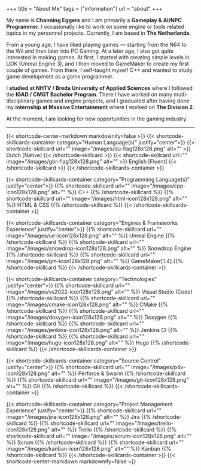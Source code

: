 +++
title = "About Me"
tags = ["information"]
url = "about"
+++

My name is **Channing Eggers** and I am primarily a **Gameplay & AI/NPC Programmer**. I occasionally like to work on some engine or tools related topics in my personnel projects. Currently, I am based in **The Netherlands**.

From a young age, I have liked playing games — starting from the N64 to the Wii and then later into PC Gaming. At a later age, I also got quite interested in making games. At first, I started with creating simple levels in UDK (Unreal Engine 3), and I then moved to GameMaker to create my first couple of games. From there, I self-taught myself C++ and wanted to study game development as a game programmer.

I **studied at NHTV / Breda University of Applied Sciences** where I followed the **IGAD / CMGT Bachelor Program**. There I have worked on many multi-disciplinary games and engine projects, and I graduated after having done my **internship at Massive Entertainment** where I worked on **The Division 2**.

At the moment, I am looking for new opportunities in the gaming industry.

---

<div id=skillcards-orginasation>
{{< shortcode-center-markdown markdownify=false >}}
{{< shortcode-skillcards-container category="Human Language(s)" justify="center">}}
    {{< shortcode-skillcard url="" image="/images/du-flag128x128.png" alt="" >}} Dutch [Native] {{< /shortcode-skillcard >}}
    {{< shortcode-skillcard url="" image="/images/gbr-flag128x128.png" alt="" >}}  English [Fluent] {{< /shortcode-skillcard >}}
{{< /shortcode-skillcards-container >}}

{{< shortcode-skillcards-container category="Programming Language(s)" justify="center">}}
    {{% shortcode-skillcard url="" image="/images/cpp-icon128x128.png" alt="" %}} C++ {{% /shortcode-skillcard %}}
    {{% shortcode-skillcard url="" image="/images/html-icon128x128.png" alt="" %}} HTML & CSS {{% /shortcode-skillcard %}}
{{< /shortcode-skillcards-container >}}

{{< shortcode-skillcards-container category="Engines & Frameworks Experience" justify="center">}}
    {{% shortcode-skillcard url="" image="/images/ue-icon128x128.png" alt="" %}} Unreal Engine {{% /shortcode-skillcard %}}
    {{% shortcode-skillcard url="" image="/images/snowdrop-icon128x128.png" alt="" %}} Snowdrop Engine {{% /shortcode-skillcard %}}
    {{% shortcode-skillcard url="" image="/images/gm-icon128x128.png" alt="" %}} GameMaker[1.4] {{% /shortcode-skillcard %}}
{{< /shortcode-skillcards-container >}}

{{< shortcode-skillcards-container category="Technologies" justify="center">}}
    {{% shortcode-skillcard url="" image="/images/vs2022-icon128x128.png" alt="" %}} Visual Studio (Code) {{% /shortcode-skillcard %}}
    {{% shortcode-skillcard url="" image="/images/cmake-icon128x128.png" alt="" %}} CMake {{% /shortcode-skillcard %}}
    {{% shortcode-skillcard url="" image="/images/doxygen-icon128x128.png" alt="" %}} Doxygen {{% /shortcode-skillcard %}}
    {{% shortcode-skillcard url="" image="/images/jenkins-icon128x128.png" alt="" %}} Jenkins CI {{% /shortcode-skillcard %}}
    {{% shortcode-skillcard url="" image="/images/hugo-icon128x128.png" alt="" %}} Hugo {{% /shortcode-skillcard %}}
{{< /shortcode-skillcards-container >}}

{{< shortcode-skillcards-container category="Source Control" justify="center">}}
    {{% shortcode-skillcard url="" image="/images/p4v-icon128x128.png" alt="" %}} Perforce & Swarm {{% /shortcode-skillcard %}}
    {{% shortcode-skillcard url="" image="/images/git-icon128x128.png" alt="" %}} Git {{% /shortcode-skillcard %}}
{{< /shortcode-skillcards-container >}}

{{< shortcode-skillcards-container category="Project Management Experience" justify="center">}}
    {{% shortcode-skillcard url="" image="/images/jira-icon128x128.png" alt="" %}} Jira {{% /shortcode-skillcard %}}
    {{% shortcode-skillcard url="" image="/images/trello-icon128x128.png" alt="" %}} Trello {{% /shortcode-skillcard %}}
    {{% shortcode-skillcard url="" image="/images/scrum-icon128x128.png" alt="" %}} Scrum {{% /shortcode-skillcard %}}
    {{% shortcode-skillcard url="" image="/images/kanban-icon128x128.png" alt="" %}} Kanban {{% /shortcode-skillcard %}}
{{< /shortcode-skillcards-container >}}
{{< shortcode-center-markdown markdownify=false >}}
</div>
